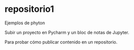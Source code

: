 # repositorio1

Ejemplos de phyton

Subir un proyecto en Pycharm y un bloc de notas de Jupyter.

Para probar cómo publicar contenido en un repositorio.
